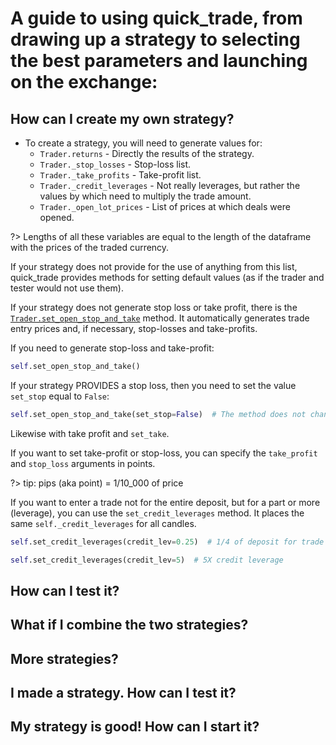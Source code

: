 # A guide to using quick_trade, from drawing up a strategy to selecting the best parameters and launching on the exchange:

## How can I create my own strategy?

- To create a strategy, you will need to generate values for:
    - `Trader.returns` - Directly the results of the strategy. 
    - `Trader._stop_losses` - Stop-loss list.
    - `Trader._take_profits` - Take-profit list.
    - `Trader._credit_leverages` - Not really leverages, but rather the values by which need to multiply the trade amount.
    - `Trader._open_lot_prices` - List of prices at which deals were opened.
  
?> Lengths of all these variables are equal to the length of the dataframe with the prices of the traded currency.

If your strategy does not provide for the use of anything from this list, quick_trade provides methods for setting 
default values (as if the trader and tester would not use them).

If your strategy does not generate stop loss or take profit, there is the [`Trader.set_open_stop_and_take`](https://vladkochetov007.github.io/quick_trade/#/docs/quick_trade/trading_sys?id=set_open_stop_and_take) method.
It automatically generates trade entry prices and, if necessary, stop-losses and take-profits.

If you need to generate stop-loss and take-profit:
```python
self.set_open_stop_and_take()
```
If your strategy PROVIDES a stop loss, then you need to set the value `set_stop` equal to `False`:
```python
self.set_open_stop_and_take(set_stop=False)  # The method does not change or set stop-loss.
```
Likewise with take profit and `set_take`.


If you want to set take-profit or stop-loss, you can specify the `take_profit` and `stop_loss` arguments in points.

?> tip: pips (aka point) = 1/10_000 of price

If you want to enter a trade not for the entire deposit, but for a part or more (leverage), you can use the 
`set_credit_leverages` method. It places the same `self._credit_leverages` for all candles.

```python
self.set_credit_leverages(credit_lev=0.25)  # 1/4 of deposit for trade
```
```python
self.set_credit_leverages(credit_lev=5)  # 5X credit leverage
```

## How can I test it?

## What if I combine the two strategies?

## More strategies?

## I made a strategy. How can I test it?

## My strategy is good! How can I start it?
